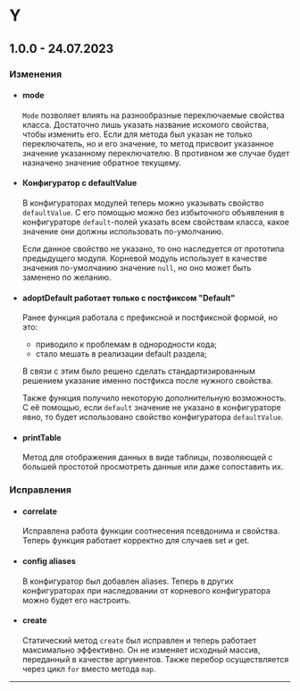 # Y

## **1.0.0 - 24.07.2023**
### **Изменения**
- #### **mode**
    `Mode` позволяет влиять на разнообразные переключаемые свойства класса. Достаточно лишь указать название искомого свойства, чтобы изменить его. Если для метода был указан не только переключатель, но и его значение, то метод присвоит указанное значение указанному переключателю. В противном же случае будет назначено значение обратное текущему.
- #### **Конфигуратор с defaultValue**
    В конфигураторах модулей теперь можно указывать свойство `defaultValue`. С его помощью можно без избыточного объявления в конфигураторе `default`-полей указать всем свойствам класса, какое значение они должны использовать по-умолчанию.

    Если данное свойство не указано, то оно наследуется от прототипа предыдущего модуля. Корневой модуль использует в качестве значения по-умолчанию значение `null`, но оно может быть заменено по желанию.
- #### **adoptDefault работает только с постфиксом "Default"**
    Ранее функция работала с префиксной и постфиксной формой, но это:
    - приводило к проблемам в однородности кода;
    - стало мешать в реализации default раздела;
    
    В связи с этим было решено сделать стандартизированным решением указание именно постфикса после нужного свойства.

    Также функция получило некоторую дополнительную возможность. С её помощью, если `default` значение не указано в конфигураторе явно, то будет использовано свойство конфигуратора `defaultValue`.
- #### **printTable**
    Метод для отображения данных в виде таблицы, позволяющей с большей простотой просмотреть данные или даже сопоставить их.

### **Исправления**
- #### **correlate**
    Исправлена работа функции соотнесения псевдонима и свойства. Теперь функция работает корректно для случаев set и get.
- #### **config aliases**
    В конфигуратор был добавлен aliases. Теперь в других конфигураторах при наследовании от корневого конфигуратора можно будет его настроить.
- #### **create**
    Статический метод `create` был исправлен и теперь работает максимально эффективно. Он не изменяет исходный массив, переданный  в качестве аргументов. Также перебор осуществляется через цикл `for` вместо метода `map`.

***